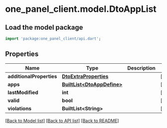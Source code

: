 # one_panel_client.model.DtoAppList

## Load the model package
```dart
import 'package:one_panel_client/api.dart';
```

## Properties
Name | Type | Description | Notes
------------ | ------------- | ------------- | -------------
**additionalProperties** | [**DtoExtraProperties**](DtoExtraProperties.md) |  | [optional] 
**apps** | [**BuiltList&lt;DtoAppDefine&gt;**](DtoAppDefine.md) |  | [optional] 
**lastModified** | **int** |  | [optional] 
**valid** | **bool** |  | [optional] 
**violations** | **BuiltList&lt;String&gt;** |  | [optional] 

[[Back to Model list]](../README.md#documentation-for-models) [[Back to API list]](../README.md#documentation-for-api-endpoints) [[Back to README]](../README.md)


